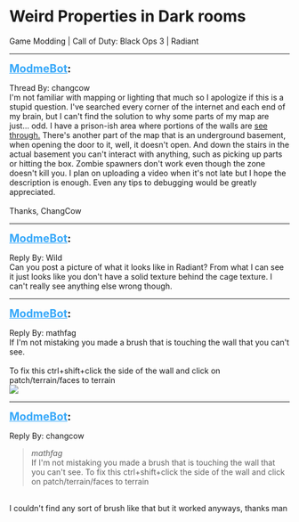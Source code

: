 # Weird Properties in Dark rooms
Game Modding | Call of Duty: Black Ops 3 | Radiant

---
<strong style="font-size: 1.4em;"><span style="text-decoration: underline;text-decoration-color: #34a7f9;"><span style="color:#34a7f9;">ModmeBot</span></span>:</strong>

<p>Thread By: changcow<br />I&#39;m not familiar with mapping or lighting that much so I apologize if this is a stupid question. I&#39;ve searched every corner of the internet and each end of my brain, but I can&#39;t find the solution to why some parts of my map are just... odd. I have a prison-ish area where portions of the walls are <a href="https://gyazo.com/ebc6f03532a1be4f5ebe30a29f7620ac">see through.</a> There&#39;s another part of the map that is an underground basement, when opening the door to it, well, it doesn&#39;t open. And down the stairs in the actual basement you can&#39;t interact with anything, such as picking up parts or hitting the box. Zombie spawners don&#39;t work even though the zone doesn&#39;t kill you. I plan on uploading a video when it&#39;s not late but I hope the description is enough. Even any tips to debugging would be greatly appreciated.<br /> <br />Thanks, ChangCow</p>

---
<strong style="font-size: 1.4em;"><span style="text-decoration: underline;text-decoration-color: #34a7f9;"><span style="color:#34a7f9;">ModmeBot</span></span>:</strong>

<p>Reply By: Wild<br />Can you post a picture of what it looks like in Radiant? From what I can see it just looks like you don&#39;t have a solid texture behind the cage texture. I can&#39;t really see anything else wrong though.</p>

---
<strong style="font-size: 1.4em;"><span style="text-decoration: underline;text-decoration-color: #34a7f9;"><span style="color:#34a7f9;">ModmeBot</span></span>:</strong>

<p>Reply By: mathfag<br />If I&#39;m not mistaking you made a brush that is touching the wall that you can&#39;t see.<br /> <br />To fix this ctrl+shift+click the side of the wall and click on patch/terrain/faces to terrain<br /><img style="max-width: 500px;" src="https://i.imgur.com/JcCWQzP.png"></p>

---
<strong style="font-size: 1.4em;"><span style="text-decoration: underline;text-decoration-color: #34a7f9;"><span style="color:#34a7f9;">ModmeBot</span></span>:</strong>

<p>Reply By: changcow<br /><blockquote><em>mathfag</em><br />If I&#39;m not mistaking you made a brush that is touching the wall that you can&#39;t see.   To fix this ctrl+shift+click the side of the wall and click on patch/terrain/faces to terrain</blockquote><br /> I couldn&#39;t find any sort of brush like that but it worked anyways, thanks man</p>
